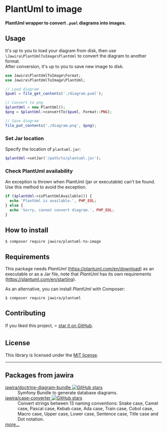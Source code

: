 # PlantUml to image

**PlantUml wrapper to convert `.puml` diagrams into images.**

<!--
BADGES:
https://poser.pugx.org/
https://phppackages.org/p/jawira/case-converter
https://isitmaintained.com/
http://hits.dwyl.io/
https://shields.io/
-->

## Usage

It's up to you to load your diagram from disk, then
use `\Jawira\PlantUmlToImage\PlantUml` to convert the diagram to another
format.<br>
After conversion, it's up to you to save new image to disk.

```php
use Jawira\PlantUmlToImage\Format;
use Jawira\PlantUmlToImage\PlantUml;

// Load diagram
$puml = file_get_contents('./diagram.puml');

// Convert to png
$plantUml = new PlantUml();
$png = $plantUml->convertTo($puml, Format::PNG);

// Save diagram
file_put_contents('./diagram.png', $png);
```

### Set Jar location

Specify the location of `plantuml.jar`:

```php
$plantUml->setJar('/path/to/plantuml.jar');
```

### Check PlantUml availability

An exception is thrown when PlantUml (jar or executable) can't be found. Use
this method to avoid the exception.

```php
if ($plantUml->isPlantUmlAvailable()) {
  echo 'PlantUml is available.', PHP_EOL;
} else {
  echo 'Sorry, cannot convert diagram.', PHP_EOL;
}
```

## How to install

```console
$ composer require jawira/plantuml-to-image
```

## Requirements

This package needs _PlantUml_ (<https://plantuml.com/en/download>) as an
executable or as a Jar file, note that _PlantUml_
has its own requirements (<https://plantuml.com/en/starting>).

As an alternative, you can install _PlantUml_ with Composer:

```console
$ composer require jawira/plantuml
```

## Contributing

If you liked this project,
⭐ [star it on GitHub](https://github.com/jawira/plantuml-to-image).

## License

This library is licensed under the [MIT license](LICENSE.md).


***

## Packages from jawira

<dl>

<dt>
    <a href="https://packagist.org/packages/jawira/doctrine-diagram-bundle">jawira/doctrine-diagram-bundle
    <img alt="GitHub stars" src="https://badgen.net/github/stars/jawira/doctrine-diagram-bundle?icon=github"/></a>
</dt>
<dd>Symfony Bundle to generate database diagrams.</dd>

<dt>
    <a href="https://packagist.org/packages/jawira/case-converter">jawira/case-converter
    <img alt="GitHub stars" src="https://badgen.net/github/stars/jawira/case-converter?icon=github"/></a>
</dt>
<dd>Convert strings between 13 naming conventions: Snake case, Camel case,
  Pascal case, Kebab case, Ada case, Train case, Cobol case, Macro case,
  Upper case, Lower case, Sentence case, Title case and Dot notation.
</dd>

<dt><a href="https://packagist.org/packages/jawira/">more...</a></dt>
</dl>
